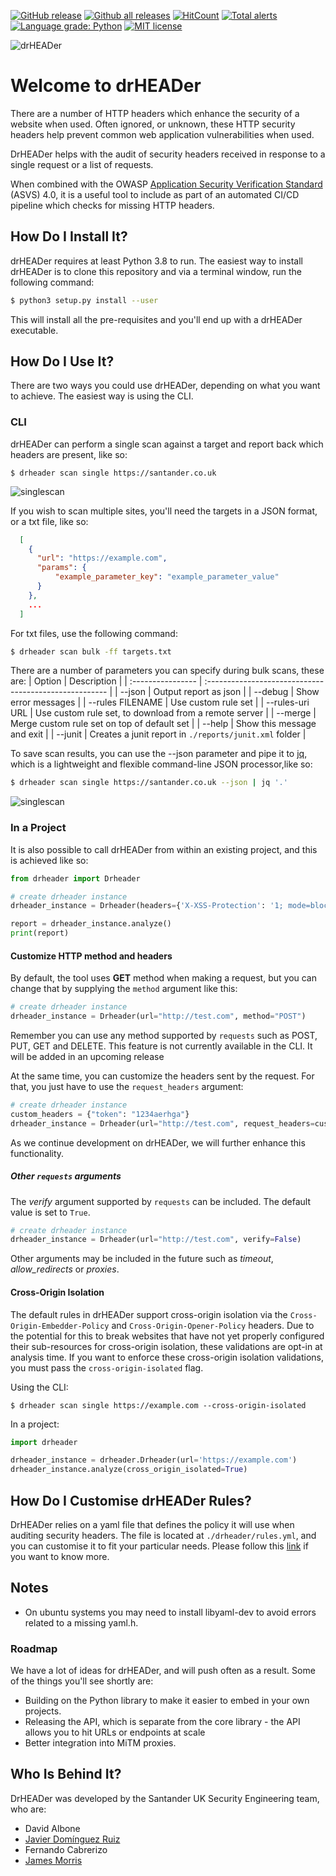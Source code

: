 [![GitHub release](https://img.shields.io/github/release/Santandersecurityresearch/DrHeader.svg)](https://GitHub.com/Santandersecurityresearch/DrHeader/releases/)
[![Github all releases](https://img.shields.io/github/downloads/Santandersecurityresearch/DrHeader/total.svg)](https://GitHub.com/Santandersecurityresearch/DrHeader/releases/)
[![HitCount](https://hits.dwyl.com/Santandersecurityresearch/DrHeader.svg)](https://hits.dwyl.com/Santandersecurityresearch/DrHeader)
[![Total alerts](https://img.shields.io/lgtm/alerts/g/Santandersecurityresearch/DrHeader.svg?logo=lgtm&logoWidth=18)](https://lgtm.com/projects/g/Santandersecurityresearch/DrHeader/alerts/)
[![Language grade: Python](https://img.shields.io/lgtm/grade/python/g/Santandersecurityresearch/DrHeader.svg?logo=lgtm&logoWidth=18)](https://lgtm.com/projects/g/Santandersecurityresearch/DrHeader/context:python)
[![MIT license](https://img.shields.io/badge/license-MIT-brightgreen.svg)](https://opensource.org/licenses/MIT)

![drHEADer](assets/img/hero.png)

# Welcome to drHEADer

There are a number of HTTP headers which enhance the security of a website when used. Often ignored, or unknown, these HTTP security headers help prevent common web application vulnerabilities when used.

DrHEADer helps with the audit of security headers received in response to a single request or a list of requests.

When combined with the OWASP [Application Security Verification Standard](https://github.com/OWASP/ASVS/blob/master/4.0/en/0x22-V14-Config.md) (ASVS) 4.0, it is a useful tool to include as part of an automated CI/CD pipeline which checks for missing HTTP headers.

## How Do I Install It?
drHEADer requires at least Python 3.8 to run. The easiest way to install drHEADer is to clone this repository and via a
terminal window, run the following command:

```sh
$ python3 setup.py install --user
```

This will install all the pre-requisites and you'll end up with a drHEADer executable.

## How Do I Use It?

There are two ways you could use drHEADer, depending on what you want to achieve. The easiest way is using the CLI.

### CLI

drHEADer can perform a single scan against a target and report back which headers are present, like so:

``` console
$ drheader scan single https://santander.co.uk
```
![singlescan](assets/img/drheaderscansingle.png)

If you wish to scan multiple sites, you'll need the targets in a JSON format, or a txt file, like so:

```json
  [
    {
      "url": "https://example.com",
      "params": {
          "example_parameter_key": "example_parameter_value"
      }
    },
    ...
  ]
```

For txt files, use the following command:

```sh
$ drheader scan bulk -ff targets.txt
```

There are a number of parameters you can specify during bulk scans, these are:
| Option            | Description                                            |
| :---------------- | :----------------------------------------------------- |
| --json            | Output report as json                                  |
| --debug           | Show error messages                                    |
| --rules FILENAME  | Use custom rule set                                    |
| --rules-uri URL   | Use custom rule set, to download from a remote server  |
| --merge           | Merge custom rule set on top of default set            |
| --help            | Show this message and exit                             |
| --junit           | Creates a junit report in `./reports/junit.xml` folder |

To save scan results, you can use the --json parameter and pipe it to [jq](https://stedolan.github.io/jq/), which is a lightweight and flexible command-line JSON processor,like so:

```sh
$ drheader scan single https://santander.co.uk --json | jq '.'
```

![singlescan](assets/img/drheaderscansinglejson.png)

### In a Project

It is also possible to call drHEADer from within an existing project, and this is achieved like so:

```python
from drheader import Drheader

# create drheader instance
drheader_instance = Drheader(headers={'X-XSS-Protection': '1; mode=block'})

report = drheader_instance.analyze()
print(report)
```

#### Customize HTTP method and headers

By default, the tool uses **GET** method when making a request, but you can change that by supplying the `method` argument like this:

```python
# create drheader instance
drheader_instance = Drheader(url="http://test.com", method="POST")
```

Remember you can use any method supported by `requests` such as POST, PUT, GET and DELETE. This feature is not currently available in the CLI. It will be added in an upcoming release

At the same time, you can customize the headers sent by the request. For that, you just have to use the `request_headers` argument:

```python
# create drheader instance
custom_headers = {"token": "1234aerhga"}
drheader_instance = Drheader(url="http://test.com", request_headers=custom_headers)
```

As we continue development on drHEADer, we will further enhance this functionality.

##### Other `requests` arguments

The _verify_ argument supported by `requests` can be included. The default value is set to `True`.

```python
# create drheader instance
drheader_instance = Drheader(url="http://test.com", verify=False)
```

Other arguments may be included in the future such as _timeout_, *allow_redirects* or _proxies_.

#### Cross-Origin Isolation
The default rules in drHEADer support cross-origin isolation via the `Cross-Origin-Embedder-Policy` and
`Cross-Origin-Opener-Policy` headers. Due to the potential for this to break websites that have not yet properly
configured their sub-resources for cross-origin isolation, these validations are opt-in at analysis time. If you want to
enforce these cross-origin isolation validations, you must pass the `cross-origin-isolated` flag.

Using the CLI:
```shell
$ drheader scan single https://example.com --cross-origin-isolated
```

In a project:
```python
import drheader

drheader_instance = drheader.Drheader(url='https://example.com')
drheader_instance.analyze(cross_origin_isolated=True)
```

## How Do I Customise drHEADer Rules?

DrHEADer relies on a yaml file that defines the policy it will use when auditing security headers. The file is located at `./drheader/rules.yml`, and you can customise it to fit your particular needs. Please follow this [link](RULES.md) if you want to know more.

## Notes

* On ubuntu systems you may need to install libyaml-dev to avoid errors related to a missing yaml.h.

### Roadmap

We have a lot of ideas for drHEADer, and will push often as a result. Some of the things you'll see shortly are:

* Building on the Python library to make it easier to embed in your own projects.
* Releasing the API, which is separate from the core library - the API allows you to hit URLs or endpoints at scale
* Better integration into MiTM proxies.

## Who Is Behind It?

DrHEADer was developed by the Santander UK Security Engineering team, who are:

* David Albone
* [Javier Domínguez Ruiz](https://github.com/javixeneize)
* Fernando Cabrerizo
* [James Morris](https://github.com/actuallyjamez)
